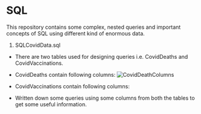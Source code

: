 # SQL
This repository contains some complex, nested queries and important concepts of SQL using different kind of enormous data.

1. SQLCovidData.sql
- There are two tables used for designing queries i.e. CovidDeaths and CovidVaccinations.

- CovidDeaths contain following columns: ![CovidDeathColumns](https://user-images.githubusercontent.com/71366844/147891334-769437df-ca65-455f-82cd-8b0297fdbac4.png)

- CovidVaccinations contain following columns:

- Written down some queries using some columns from both the tables to get some useful information.
